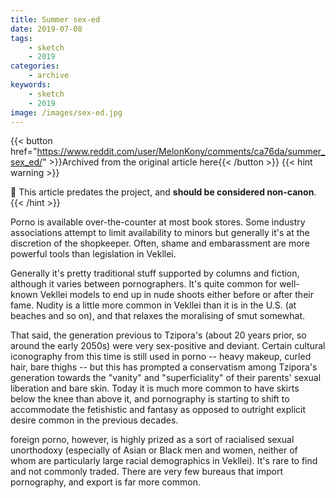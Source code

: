 ```yaml
---
title: Summer sex-ed
date: 2019-07-08
tags:
    - sketch
    - 2019
categories:
    - archive
keywords:
    - sketch
    - 2019
image: /images/sex-ed.jpg
---
```

{{< button href="https://www.reddit.com/user/MelonKony/comments/ca76da/summer_sex_ed/" >}}Archived from the original article here{{< /button >}}
{{< hint warning >}}

🌺 This article predates the project, and **should be considered non-canon**.
{{< /hint >}}

Porno is available over-the-counter at most book stores. Some industry associations attempt to limit availability to minors but generally it's at the discretion of the shopkeeper. Often, shame and embarassment are more powerful tools than legislation in Vekllei.

Generally it's pretty traditional stuff supported by columns and fiction, although it varies between pornographers. It's quite common for well-known Vekllei models to end up in nude shoots either before or after their fame. Nudity is a little more common in Vekllei than it is in the U.S. (at beaches and so on), and that relaxes the moralising of smut somewhat.

That said, the generation previous to Tzipora's (about 20 years prior, so around the early 2050s) were very sex-positive and deviant. Certain cultural iconography from this time is still used in porno -- heavy makeup, curled hair, bare thighs -- but this has prompted a conservatism among Tzipora's generation towards the "vanity" and "superficiality" of their parents' sexual liberation and bare skin. Today it is much more common to have skirts below the knee than above it, and pornography is starting to shift to accommodate the fetishistic and fantasy as opposed to outright explicit desire common in the previous decades.

foreign porno, however, is highly prized as a sort of racialised sexual unorthodoxy (especially of Asian or Black men and women, neither of whom are particularly large racial demographics in Vekllei). It's rare to find and not commonly traded. There are very few bureaus that import pornography, and export is far more common.
